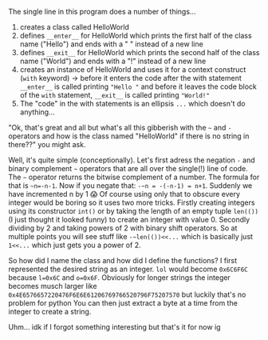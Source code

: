 The single line in this program does a number of things...

1. creates a class called HelloWorld
2. defines `__enter__` for HelloWorld which prints the first half of the class name ("Hello") and ends with a " " instead of a new line
3. defines `__exit__` for HelloWorld which prints the second half of the class name ("World") and ends with a "!" instead of a new line
4. creates an instance of HelloWorld and uses it for a context construct (`with` keyword) -> before it enters the code after the with statement `__enter__` is called printing `"Hello "` and before it leaves the code block of the `with` statement, `__exit__` is called printing `"World!"`
5. The "code" in the with statements is an ellipsis `...` which doesn't do anything...

"Ok, that's great and all but what's all this gibberish with the `~` and `-` operators and how is the class named "HelloWorld" if there is no string in there??" you might ask. 

Well, it's quite simple (conceptionally). Let's first adress the negation `-` and binary complement `~` operators that are all over the single(!) line of code. The `~` operator returns the bitwise complement of a number. The formula for that is `~n=-n-1`. Now if you negate that: `-~n = -(-n-1) = n+1`. Suddenly we have incremented n by 1 😱
Of course using only that to obscure every integer would be boring so it uses two more tricks. Firstly creating integers using its constructor `int()` or by taking the length of an empty tuple `len(())` (I just thought it looked funny) to create an integer with value 0. Secondly dividing by 2 and taking powers of 2 with binary shift operators. 
So at multiple points you will see stuff like `-~len(())<<...` which is basically just `1<<...` which just gets you a power of 2. 

So how did I name the class and how did I define the functions? I first represented the desired string as an integer. `lol` would become `0x6C6F6C` because `l=0x6C` and `o=0x6F`. Obviously for longer strings the integer becomes musch larger like `0x4E6576657220476F6E6E61206769766520796F75207570` but luckily that's no problem for python
You can then just extract a byte at a time from the integer to create a string. 

Uhm... idk if I forgot something interesting but that's it for now ig
